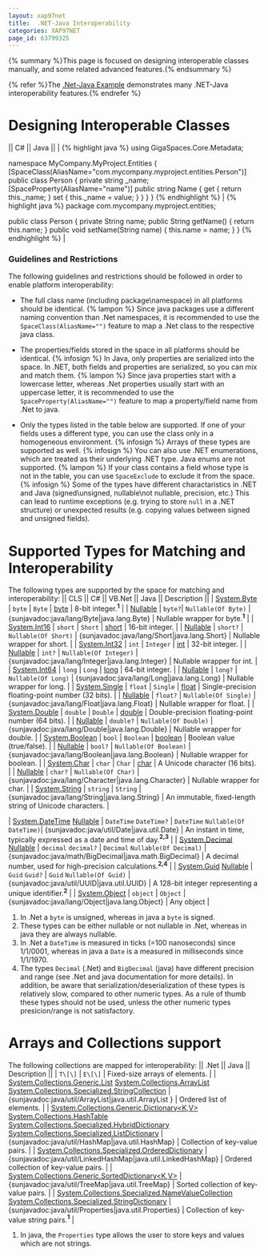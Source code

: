```yaml
---
layout: xap97net
title:  .NET-Java Interoperability
categories: XAP97NET
page_id: 63799325
---
```



{% summary %}This page is focused on designing interoperable classes manually, and some related advanced features.{% endsummary %}


{% refer %}The [.Net-Java Example](./dotnet-java-example.html) demonstrates many .NET-Java interoperability features.{% endrefer %}

# Designing Interoperable Classes

|| C# || Java ||
|
{% highlight java %}
using GigaSpaces.Core.Metadata;

namespace MyCompany.MyProject.Entities
{
    [SpaceClass(AliasName="com.mycompany.myproject.entities.Person")]
    public class Person
    {
        private string _name;
        [SpaceProperty(AliasName="name")]
        public string Name
        {
            get { return this._name; }
            set { this._name = value; }
        }
    }
}
{% endhighlight %}
|
{% highlight java %}
package com.mycompany.myproject.entities;

public class Person
{
    private String name;
    public String getName()
    {
        return this.name;
    }
    public void setName(String name)
    {
        this.name = name;
    }
}
{% endhighlight %}
|

### Guidelines and Restrictions

The following guidelines and restrictions should be followed in order to enable platform interoperability:
- The full class name (including package\namespace) in all platforms should be identical.
 {% lampon %} Since java packages use a different naming convention than .Net namespaces, it is recommended to use the `SpaceClass(AliasName="")` feature to map a .Net class to the respective java class.


- The properties/fields stored in the space in all platforms should be identical.
 {% infosign %} In Java, only properties are serialized into the space. In .NET, both fields and properties are serialized, so you can mix and match them.
 {% lampon %} Since java properties start with a lowercase letter, whereas .Net properties usually start with an uppercase letter, it is recommended to use the `SpaceProperty(AliasName="")` feature to map a property/field name from .Net to java.


- Only the types listed in the table below are supported. If one of your fields uses a different type, you can use the class only in a homogeneous environment.
 {% infosign %} Arrays of these types are supported as well.
 {% infosign %} You can also use .NET enumerations, which are treated as their underlying .NET type. Java enums are not supported.
 {% lampon %} If your class contains a field whose type is not in the table, you can use `SpaceExclude` to exclude it from the space.
 {% infosign %} Some of the types have different charactaristics in .NET and Java (signed\unsigned, nullable\not nullable, precision, etc.) This can lead to runtime exceptions (e.g. trying to store `null` in a .NET structure) or unexpected results (e.g. copying values between signed and unsigned fields).

# Supported Types for Matching and Interoperability

The following types are supported by the space for matching and interoperability:
|| CLS || C# || VB.Net || Java || Description ||
| [System.Byte](http://msdn2.microsoft.com/en-us/library/system.byte.aspx) | `byte` | `Byte` | [byte](http://java.sun.com/docs/books/tutorial/java/nutsandbolts/datatypes.html) | 8-bit integer.**<sup>1</sup>** |
| [Nullable<Byte>](http://msdn.microsoft.com/en-us/library/b3h38hb0.aspx) | `byte?`| `Nullable(Of Byte)` | {sunjavadoc:java/lang/Byte|java.lang.Byte} | Nullable wrapper for byte.**<sup>1</sup>** |
| [System.Int16](http://msdn2.microsoft.com/en-us/library/system.int16.aspx) | `short` | `Short` | [short](http://java.sun.com/docs/books/tutorial/java/nutsandbolts/datatypes.html) | 16-bit integer. |
| [Nullable<Int16>](http://msdn.microsoft.com/en-us/library/b3h38hb0.aspx) | `short?` | `Nullable(Of Short)` | {sunjavadoc:java/lang/Short|java.lang.Short} | Nullable wrapper for short. |
| [System.Int32](http://msdn2.microsoft.com/en-us/library/system.int32.aspx) | `int` | `Integer` | [int](http://java.sun.com/docs/books/tutorial/java/nutsandbolts/datatypes.html) | 32-bit integer. |
| [Nullable<Int32>](http://msdn.microsoft.com/en-us/library/b3h38hb0.aspx) | `int?` | `Nullable(Of Integer)` | {sunjavadoc:java/lang/Integer|java.lang.Integer} | Nullable wrapper for int. |
| [System.Int64](http://msdn2.microsoft.com/en-us/library/system.int64.aspx) | `long` | `Long` | [long](http://java.sun.com/docs/books/tutorial/java/nutsandbolts/datatypes.html) | 64-bit integer. |
| [Nullable<Int64>](http://msdn.microsoft.com/en-us/library/b3h38hb0.aspx) | `long?` | `Nullable(Of Long)` | {sunjavadoc:java/lang/Long|java.lang.Long} | Nullable wrapper for long. |
| [System.Single](http://msdn2.microsoft.com/en-us/library/system.single.aspx) | `float` | `Single` | [float](http://java.sun.com/docs/books/tutorial/java/nutsandbolts/datatypes.html) |  Single-precision floating-point number (32 bits). |
| [Nullable<Single>](http://msdn.microsoft.com/en-us/library/b3h38hb0.aspx) | `float?` | `Nullable(Of Single)` | {sunjavadoc:java/lang/Float|java.lang.Float} | Nullable wrapper for float. |
| [System.Double](http://msdn2.microsoft.com/en-us/library/system.double.aspx) | `double` | `Double` | [double](http://java.sun.com/docs/books/tutorial/java/nutsandbolts/datatypes.html) |  Double-precision floating-point number (64 bits). |
| [Nullable<Double>](http://msdn.microsoft.com/en-us/library/b3h38hb0.aspx) | `double?` | `Nullable(Of Double)` | {sunjavadoc:java/lang/Double|java.lang.Double} | Nullable wrapper for double. |
| [System.Boolean](http://msdn2.microsoft.com/en-us/library/system.boolean.aspx) | `bool` | `Boolean` | [boolean](http://java.sun.com/docs/books/tutorial/java/nutsandbolts/datatypes.html)   | Boolean value (true/false). |
| [Nullable<Boolean>](http://msdn.microsoft.com/en-us/library/b3h38hb0.aspx) | `bool?` | `Nullable(Of Boolean)` | {sunjavadoc:java/lang/Boolean|java.lang.Boolean} | Nullable wrapper for boolean. |
| [System.Char](http://msdn2.microsoft.com/en-us/library/system.char.aspx) | `char` | `Char` | [char](http://java.sun.com/docs/books/tutorial/java/nutsandbolts/datatypes.html)   | A Unicode  character (16 bits). |
| [Nullable<Char>](http://msdn.microsoft.com/en-us/library/b3h38hb0.aspx) | `char?` | `Nullable(Of Char)` | {sunjavadoc:java/lang/Character|java.lang.Character} | Nullable wrapper for char. |
| [System.String](http://msdn2.microsoft.com/en-us/library/system.string.aspx) | `string` | `String` | {sunjavadoc:java/lang/String|java.lang.String} | An immutable, fixed-length string of Unicode characters. |

| [System.DateTime](http://msdn2.microsoft.com/en-us/library/system.datetime.aspx) [Nullable<DateTime>](http://msdn.microsoft.com/en-us/library/b3h38hb0.aspx) | `DateTime` `DateTime?` | `DateTime` `Nullable(Of DateTime)`| {sunjavadoc:java/util/Date|java.util.Date} | An instant in time, typically expressed as a date and time of day.**<sup>2,3</sup>** |
| [System.Decimal](http://msdn2.microsoft.com/en-us/library/system.decimal.aspx) [Nullable<Decimal>](http://msdn.microsoft.com/en-us/library/b3h38hb0.aspx) | `decimal` `decimal?` | `Decimal` `Nullable(Of Decimal)` | {sunjavadoc:java/math/BigDecimal|java.math.BigDecimal} | A decimal number, used for high-precision calculations.**<sup>2,4</sup>** |
| [System.Guid](http://msdn2.microsoft.com/en-us/library/system.guid.aspx) [Nullable<Guid>](http://msdn.microsoft.com/en-us/library/b3h38hb0.aspx) | `Guid` `Guid?` | `Guid` `Nullable(Of Guid)` | {sunjavadoc:java/util/UUID|java.util.UUID} | A 128-bit integer representing a unique identifier.**<sup>2</sup>** |
| [System.Object](http://msdn2.microsoft.com/en-us/library/system.object.aspx) | `object` | `Object` | {sunjavadoc:java/lang/Object|java.lang.Object} | Any object |
1. In .Net a `byte` is unsigned, whereas in java a `byte` is signed.
2. These types can be either nullable or not nullable in .Net, whereas in java they are always nullable.
3. In .Net a `DateTime` is measured in ticks (=100 nanoseconds) since 1/1/0001, whereas in java a `Date` is a measured in milliseconds since 1/1/1970.
4. The types `Decimal` (.Net) and `BigDecimal` (java) have different precision and range (see .Net and java documentation for more details). In addition, be aware that serialization/deserialization of these types is relatively slow, compared to other numeric types. As a rule of thumb these types should not be used, unless the other numeric types presicion/range is not satisfactory.

# Arrays and Collections support

The following collections are mapped for interoperability:
|| .Net || Java || Description ||
| `T\[\]` | `E\[\]` | Fixed-size arrays of elements. |
| [System.Collections.Generic.List<T>](http://msdn.microsoft.com/en-us/library/6sh2ey19.aspx)  [System.Collections.ArrayList](http://msdn2.microsoft.com/en-us/library/system.collections.arraylist.aspx)  [System.Collections.Specialized.StringCollection](http://msdn2.microsoft.com/en-us/library/system.collections.specialized.stringcollection.aspx) | {sunjavadoc:java/util/ArrayList|java.util.ArrayList } | Ordered list of elements. |
| [System.Collections.Generic.Dictionary<K,V>](http://msdn.microsoft.com/en-us/library/xfhwa508.aspx)  [System.Collections.HashTable](http://msdn2.microsoft.com/en-us/library/system.collections.hashtable.aspx)  [System.Collections.Specialized.HybridDictionary](http://msdn2.microsoft.com/en-us/library/system.collections.specialized.hybriddictionary.aspx)  [System.Collections.Specialized.ListDictionary](http://msdn2.microsoft.com/en-us/library/system.collections.specialized.listdictionary.aspx) | {sunjavadoc:java/util/HashMap|java.util.HashMap} | Collection of key-value pairs. |
| [System.Collections.Specialized.OrderedDictionary](http://msdn2.microsoft.com/en-us/library/system.collections.specialized.ordereddictionary.aspx) | {sunjavadoc:java/util/LinkedHashMap|java.util.LinkedHashMap} | Ordered collection of key-value pairs. |
| [System.Collections.Generic.SortedDictionary<K,V>](http://msdn.microsoft.com/en-us/library/f7fta44c.aspx) | {sunjavadoc:java/util/TreeMap|java.util.TreeMap} | Sorted collection of key-value pairs. |
| [System.Collections.Specialized.NameValueCollection](http://msdn2.microsoft.com/en-us/library/system.collections.specialized.namevaluecollection.aspx) [System.Collections.Specialized.StringDictionary](http://msdn2.microsoft.com/en-us/library/system.collections.specialized.stringdictionary.aspx) | {sunjavadoc:java/util/Properties|java.util.Properties} | Collection of key-value string pairs.**<sup>1</sup>** |
1. In java, the `Properties` type allows the user to store keys and values which are not strings.

